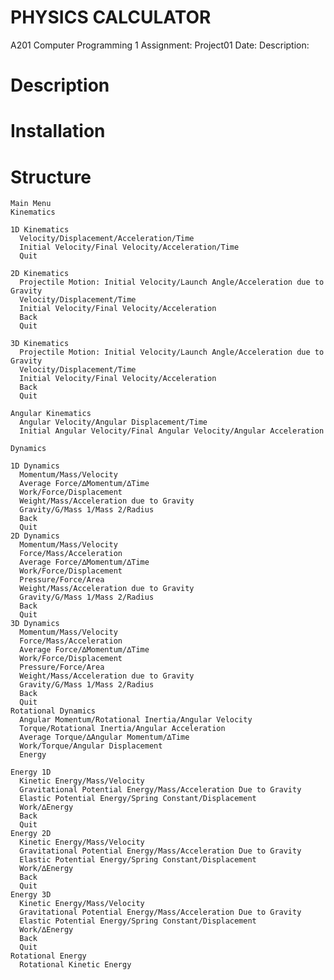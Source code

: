 # PHYSICS CALCULATOR

  <names>
  A201 Computer Programming 1
  Assignment: Project01
  Date:
  Description:

# Description

# Installation

# Structure

    Main Menu
    Kinematics
    
    1D Kinematics
      Velocity/Displacement/Acceleration/Time 					
      Initial Velocity/Final Velocity/Acceleration/Time								
      Quit
    
    2D Kinematics
      Projectile Motion: Initial Velocity/Launch Angle/Acceleration due to Gravity
      Velocity/Displacement/Time							
      Initial Velocity/Final Velocity/Acceleration					
      Back
      Quit
    
    3D Kinematics
      Projectile Motion: Initial Velocity/Launch Angle/Acceleration due to Gravity  
      Velocity/Displacement/Time
      Initial Velocity/Final Velocity/Acceleration
      Back
      Quit
      
    Angular Kinematics
      Angular Velocity/Angular Displacement/Time
      Initial Angular Velocity/Final Angular Velocity/Angular Acceleration
    
    Dynamics
    
    1D Dynamics
      Momentum/Mass/Velocity													
      Average Force/∆Momentum/∆Time					
      Work/Force/Displacement						
      Weight/Mass/Acceleration due to Gravity				
      Gravity/G/Mass 1/Mass 2/Radius					
      Back
      Quit
    2D Dynamics
      Momentum/Mass/Velocity
      Force/Mass/Acceleration
      Average Force/∆Momentum/∆Time
      Work/Force/Displacement
      Pressure/Force/Area
      Weight/Mass/Acceleration due to Gravity
      Gravity/G/Mass 1/Mass 2/Radius
      Back
      Quit
    3D Dynamics
      Momentum/Mass/Velocity
      Force/Mass/Acceleration
      Average Force/∆Momentum/∆Time
      Work/Force/Displacement
      Pressure/Force/Area
      Weight/Mass/Acceleration due to Gravity
      Gravity/G/Mass 1/Mass 2/Radius
      Back
      Quit
    Rotational Dynamics
      Angular Momentum/Rotational Inertia/Angular Velocity			
      Torque/Rotational Inertia/Angular Acceleration
      Average Torque/∆Angular Momentum/∆Time
      Work/Torque/Angular Displacement
      Energy
    
    Energy 1D
      Kinetic Energy/Mass/Velocity						
      Gravitational Potential Energy/Mass/Acceleration Due to Gravity	
      Elastic Potential Energy/Spring Constant/Displacement		
      Work/∆Energy								
      Back	
      Quit
    Energy 2D
      Kinetic Energy/Mass/Velocity
      Gravitational Potential Energy/Mass/Acceleration Due to Gravity
      Elastic Potential Energy/Spring Constant/Displacement
      Work/∆Energy
      Back
      Quit
    Energy 3D
      Kinetic Energy/Mass/Velocity
      Gravitational Potential Energy/Mass/Acceleration Due to Gravity
      Elastic Potential Energy/Spring Constant/Displacement
      Work/∆Energy
      Back
      Quit
    Rotational Energy
      Rotational Kinetic Energy

